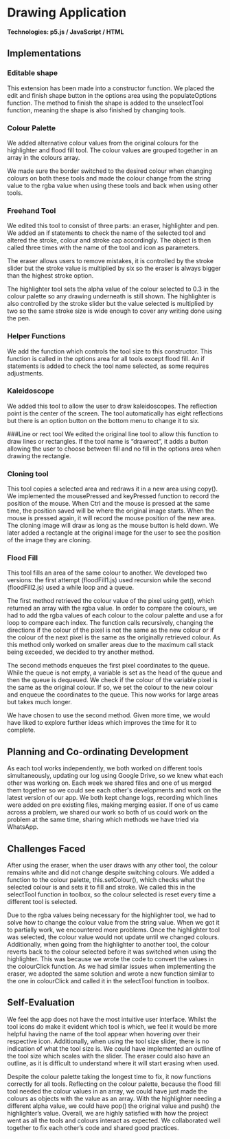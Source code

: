 # Drawing Application
**Technologies: p5.js / JavaScript / HTML**

## Implementations

### Editable shape
This extension has been made into a constructor function. We placed the edit and finish shape button in the options area using the populateOptions function. The method to finish the shape is added to the unselectTool function, meaning the shape is also finished by changing tools.

### Colour Palette
We added alternative colour values from the original colours for the highlighter and flood fill tool. The colour values are grouped together in an array in the colours array.

We made sure the border switched to the desired colour when changing colours on both
these tools and made the colour change from the string value to the rgba value when using these tools and back when using other tools.

### Freehand Tool
We edited this tool to consist of three parts: an eraser, highlighter and pen. We added an if statements to check the name of the selected tool and altered the stroke, colour and stroke cap accordingly. The object is then called three times with the name of the tool and icon as parameters.

The eraser allows users to remove mistakes, it is controlled by the stroke slider but the stroke value is multiplied by six so the eraser is always bigger than the highest stroke option.

The highlighter tool sets the alpha value of the colour selected to 0.3 in the colour palette so any drawing underneath is still shown. The highlighter is also controlled by the stroke slider but the value selected is multiplied by two so the same stroke size is wide enough to cover any writing done using the pen.

### Helper Functions
We add the function which controls the tool size to this constructor. This function is called in the options area for all tools except flood fill. An if statements is added to check the tool name selected, as some requires adjustments.
### Kaleidoscope
We added this tool to allow the user to draw kaleidoscopes. The reflection point is the center of the screen. The tool automatically has eight reflections but there is an option button on the bottom menu to change it to six.

###Line or rect tool 
We edited the original line tool to allow this function to draw lines or rectangles. If the tool name is “drawrect”, it adds a button allowing the user to choose between fill and no fill in the options area when drawing the rectangle.

### Cloning tool
This tool copies a selected area and redraws it in a new area using copy(). We implemented the mousePressed and keyPressed function to record the position of the mouse. When Ctrl and the mouse is pressed at the same time, the position saved will be where the original image starts. When the mouse is pressed again, it will record the mouse position of the new area. The cloning image will draw as long as the mouse button is held down. We later added a rectangle at the original image for the user to see the position of the image they are cloning.

### Flood Fill
This tool fills an area of the same colour to another. We developed two versions: the first attempt (floodFill1.js) used recursion while the second (floodFill2.js) used a while loop and a queue.

The first method retrieved the colour value of the pixel using get(), which returned an array with the rgba value. In order to compare the colours, we had to add the rgba values of each colour to the colour palette and use a for loop to compare each index. The function calls recursively, changing the directions if the colour of the pixel is not the same as the new colour or if the colour of the next pixel is the same as the originally retrieved colour. As this method only worked on smaller areas due to the maximum call stack being exceeded, we decided to try another method.

The second methods enqueues the first pixel coordinates to the queue. While the queue is not empty, a variable is set as the head of the queue and then the queue is dequeued. We check if the colour of the variable pixel is the same as the original colour. If so, we set the colour to the new colour and enqueue the coordinates to the queue. This now works for large areas but takes much longer.

We have chosen to use the second method. Given more time, we would have liked to
explore further ideas which improves the time for it to complete.

## Planning and Co-ordinating Development
As each tool works independently, we both worked on different tools simultaneously,
updating our log using Google Drive, so we knew what each other was working on. Each
week we shared files and one of us merged them together so we could see each other's
developments and work on the latest version of our app. We both kept change logs,
recording which lines were added on pre existing files, making merging easier.
If one of us came across a problem, we shared our work so both of us could work on the
problem at the same time, sharing which methods we have tried via WhatsApp.

## Challenges Faced
After using the eraser, when the user draws with any other tool, the colour remains white and did not change despite switching colours. We added a function to the colour palette, this.setColour(), which checks what the selected colour is and sets it to fill and stroke. We called this in the selectTool function in toolbox, so the colour selected is reset every time a different tool is selected.

Due to the rgba values being necessary for the highlighter tool, we had to solve how to change the colour value from the string value. When we got it to partially work, we
encountered more problems. Once the highlighter tool was selected, the colour value would not update until we changed colours. Additionally, when going from the highlighter to another tool, the colour reverts back to the colour selected before it was switched when using the highlighter. This was because we wrote the code to convert the values in the colourClick function. As we had similar issues when implementing the eraser, we adopted the same solution and wrote a new function similar to the one in colourClick and called it in the selectTool function in toolbox.

## Self-Evaluation
We feel the app does not have the most intuitive user interface. Whilst the tool icons do make it evident which tool is which, we feel it would be more helpful having the name of the tool appear when hovering over their respective icon. Additionally, when using the tool size slider, there is no indication of what the tool size is. We could have implemented an outline of the tool size which scales with the slider. The eraser could also have an outline, as it is difficult to understand where it will start erasing when used.

Despite the colour palette taking the longest time to fix, it now functions correctly for all tools. Reflecting on the colour palette, because the flood fill tool needed the colour values in an array, we could have just made the colours as objects with the value as an array. With the highlighter needing a different alpha value, we could have pop() the original value and push() the highlighter’s value. Overall, we are highly satisfied with how the project went as all the tools and colours interact as expected. We collaborated well together to fix each other’s code and shared good practices.
